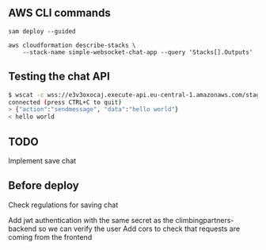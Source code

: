 ## AWS CLI commands

```
sam deploy --guided

aws cloudformation describe-stacks \
    --stack-name simple-websocket-chat-app --query 'Stacks[].Outputs'
```

## Testing the chat API
 
``` bash
$ wscat -c wss://e3v3oxocaj.execute-api.eu-central-1.amazonaws.com/staging
connected (press CTRL+C to quit)
> {"action":"sendmessage", "data":"hello world"}
< hello world
```

## TODO

Implement save chat



## Before deploy



Check regulations for saving chat

Add jwt authentication with the same secret as the climbingpartners-backend so we can verify the user
Add cors to check that requests are coming from the frontend
